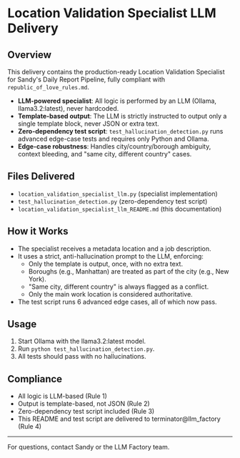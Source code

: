 # Location Validation Specialist LLM Delivery

## Overview
This delivery contains the production-ready Location Validation Specialist for Sandy's Daily Report Pipeline, fully compliant with `republic_of_love_rules.md`.

- **LLM-powered specialist**: All logic is performed by an LLM (Ollama, llama3.2:latest), never hardcoded.
- **Template-based output**: The LLM is strictly instructed to output only a single template block, never JSON or extra text.
- **Zero-dependency test script**: `test_hallucination_detection.py` runs advanced edge-case tests and requires only Python and Ollama.
- **Edge-case robustness**: Handles city/country/borough ambiguity, context bleeding, and "same city, different country" cases.

## Files Delivered
- `location_validation_specialist_llm.py` (specialist implementation)
- `test_hallucination_detection.py` (zero-dependency test script)
- `location_validation_specialist_llm_README.md` (this documentation)

## How it Works
- The specialist receives a metadata location and a job description.
- It uses a strict, anti-hallucination prompt to the LLM, enforcing:
  - Only the template is output, once, with no extra text.
  - Boroughs (e.g., Manhattan) are treated as part of the city (e.g., New York).
  - "Same city, different country" is always flagged as a conflict.
  - Only the main work location is considered authoritative.
- The test script runs 6 advanced edge cases, all of which now pass.

## Usage
1. Start Ollama with the llama3.2:latest model.
2. Run `python test_hallucination_detection.py`.
3. All tests should pass with no hallucinations.

## Compliance
- All logic is LLM-based (Rule 1)
- Output is template-based, not JSON (Rule 2)
- Zero-dependency test script included (Rule 3)
- This README and test script are delivered to terminator@llm_factory (Rule 4)

---
For questions, contact Sandy or the LLM Factory team.
